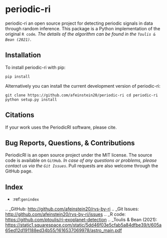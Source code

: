 
periodic-ri
=====================================================

periodic-ri an open source project for detecting periodic signals in data through
random inference. This package is a Python implementation of the original `R code`_.
The details of the algorithm can be found in the `Toulis & Bean (2021)`_.


Installation
------------

To install periodic-ri with pip:
   
   `pip install`

Alternatively you can install the current development version of periodic-ri:

   `git clone https://github.com/afeinstein20/periodic-ri
   cd periodic-ri
   python setup.py install`
	    

Citations
---------

If your work uses the PeriodicRI software, please cite.


Bug Reports, Questions, & Contributions
---------------------------------------

PeriodicRI is an open source project under the MIT license. The source code is available on `GitHub`_. In case of any questions or problems, please contact us via the `Git Issues`_. Pull requests are also welcome through the GitHub page.


Index
-----
* :ref:`genindex`

.. _GitHub: http://github.com/afeinstein20/rvs-by-ri
.. _Git Issues: http://github.com/afeinstein20/rvs-by-ri/issues
.. _R code: https://github.com/ptoulis/ri-exoplanet-detection
.. _Toulis & Bean (2021): https://static1.squarespace.com/static/5dd46f03e5cfab5a84dfbe39/t/605a65ed12d191188ed34b55/1616537069978/astro_main.pdf
